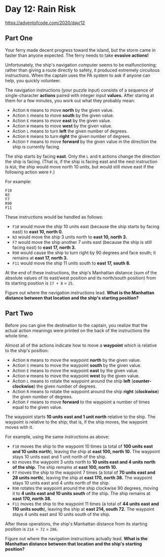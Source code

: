 # Day  12: Rain Risk

https://adventofcode.com/2020/day/12

## Part One

Your ferry made decent progress toward the island, but the storm came in faster than anyone expected. The ferry needs to take **evasive actions!**

Unfortunately, the ship's navigation computer seems to be malfunctioning; rather than giving a route directly to safety, it produced extremely circuitous instructions. When the captain uses the PA system to ask if anyone can help, you quickly volunteer.

The navigation instructions (your puzzle input) consists of a sequence of single-character **actions** paired with integer input **values.** After staring at them for a few minutes, you work out what they probably mean:

* Action `N` means to move **north** by the given value.
* Action `S` means to move **south** by the given value.
* Action `E` means to move **east** by the given value.
* Action `W` means to move **west** by the given value.
* Action `L` means to turn **left** the given number of degrees.
* Action `R` means to turn **right** the given number of degrees.
* Action `F` means to move **forward** by the given value in the direction the ship is currently facing.

The ship starts by facing **east**. Only the `L` and `R` actions change the direction the ship is facing. (That is, if the ship is facing east and the next instruction is `N10`, the ship would move north 10 units, but would still move east if the following action were `F`.)

For example:

    F10
    N3
    F7
    R90
    F11

These instructions would be handled as follows:

* `F10` would move the ship 10 units east (because the ship starts by facing east) to **east 10, north 0.**
* `N3` would move the ship 3 units north to **east 10, north 3.**
* `F7` would move the ship another 7 units east (because the ship is still facing east) to **east 17, north 3.**
* `R90` would cause the ship to turn right by 90 degrees and face south; it remains at **east 17, north 3.**
* `F11` would move the ship 11 units south to **east 17, south 8.**

At the end of these instructions, the ship's Manhattan distance (sum of the absolute values of its east/west position and its north/south position) from its starting position is `17 + 8` = `25`.

Figure out where the navigation instructions lead. **What is the Manhattan distance between that location and the ship's starting position?**

## Part Two

Before you can give the destination to the captain, you realize that the actual action meanings were printed on the back of the instructions the whole time.

Almost all of the actions indicate how to move a **waypoint** which is relative to the ship's position:

* Action `N` means to move the waypoint **north** by the given value.
* Action `S` means to move the waypoint **south** by the given value.
* Action `E` means to move the waypoint **east** by the given value.
* Action `W` means to move the waypoint **west** by the given value.
* Action `L` means to rotate the waypoint around the ship **left** (**counter-clockwise**) the given number of degrees.
* Action `R` means to rotate the waypoint around the ship **right** (**clockwise**) the given number of degrees.
* Action `F` means to move **forward** to the waypoint a number of times equal to the given value.

The waypoint starts **10 units east and 1 unit north** relative to the ship. The waypoint is relative to the ship; that is, if the ship moves, the waypoint moves with it.

For example, using the same instructions as above:

* `F10` moves the ship to the waypoint 10 times (a total of **100 units east and 10 units north**), leaving the ship at **east 100, north 10.** The waypoint stays 10 units east and 1 unit north of the ship.
* `N3` moves the waypoint 3 units north to **10 units east and 4 units north of the ship.** The ship remains at **east 100, north 10.**
* `F7` moves the ship to the waypoint 7 times (a total of **70 units east and 28 units north**), leaving the ship at **east 170, north 38.** The waypoint stays 10 units east and 4 units north of the ship.
* `R90` rotates the waypoint around the ship clockwise 90 degrees, moving it to **4 units east and 10 units south** of the ship. The ship remains at **east 170, north 38.**
* `F11` moves the ship to the waypoint 11 times (a total of **44 units east and 110 units south**), leaving the ship at **east 214, south 72.** The waypoint stays 4 units east and 10 units south of the ship.

After these operations, the ship's Manhattan distance from its starting position is `214 + 72` = `286`.

Figure out where the navigation instructions actually lead. **What is the Manhattan distance between that location and the ship's starting position?**
